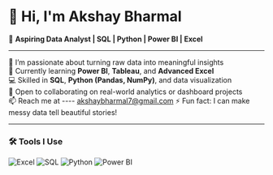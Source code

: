 # 👋 Hi, I'm Akshay Bharmal  

🎯 **Aspiring Data Analyst | SQL | Python | Power BI | Excel**

---

👀 I’m passionate about turning raw data into meaningful insights  
🌱 Currently learning **Power BI**, **Tableau**, and **Advanced Excel**  
💻 Skilled in **SQL**, **Python (Pandas, NumPy)**, and data visualization  
💞️ Open to collaborating on real-world analytics or dashboard projects  
📫 Reach me at ---- akshaybharmal7@gmail.com
⚡ Fun fact: I can make messy data tell beautiful stories!  

---

### 🛠️ Tools I Use  
![Excel](https://img.shields.io/badge/Excel-217346?style=for-the-badge&logo=microsoft-excel&logoColor=white)
![SQL](https://img.shields.io/badge/SQL-336791?style=for-the-badge&logo=postgresql&logoColor=white)
![Python](https://img.shields.io/badge/Python-3776AB?style=for-the-badge&logo=python&logoColor=white)
![Power BI](https://img.shields.io/badge/Power%20BI-F2C811?style=for-the-badge&logo=power-bi&logoColor=black)

